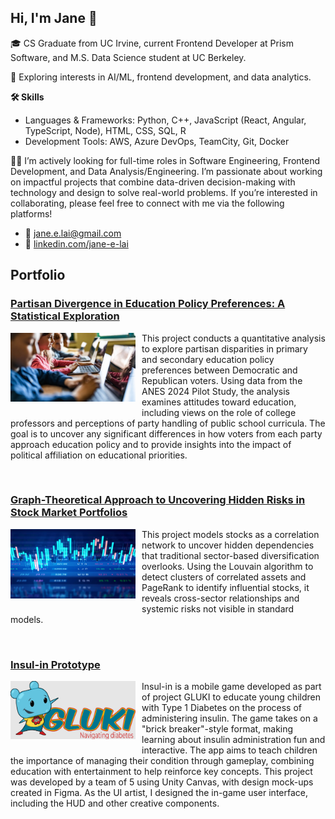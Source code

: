 ## Hi, I'm Jane 👋

<!--
**janelai/janelai** is a ✨ _special_ ✨ repository because its `README.md` (this file) appears on your GitHub profile.

Here are some ideas to get you started:

- 🔭 I’m currently working on ...
- 🌱 I’m currently learning ...
- 👯 I’m looking to collaborate on ...
- 🤔 I’m looking for help with ...
- 💬 Ask me about ...
- 📫 How to reach me: ...
- 😄 Pronouns: ...
- ⚡ Fun fact: ...
-->

🎓 CS Graduate from UC Irvine, current Frontend Developer at Prism Software, and M.S. Data Science student at UC Berkeley.

🌱 Exploring interests in AI/ML, frontend development, and data analytics.

**🛠️ Skills**

- Languages & Frameworks: Python, C++, JavaScript (React, Angular, TypeScript, Node), HTML, CSS, SQL, R
- Development Tools: AWS, Azure DevOps, TeamCity, Git, Docker

👩‍💻 I’m actively looking for full-time roles in Software Engineering, Frontend Development, and Data Analysis/Engineering. I’m passionate about working on impactful projects that combine data-driven decision-making with technology and design to solve real-world problems. If you’re interested in collaborating, please feel free to connect with me via the following platforms!

- 📧 [jane.e.lai@gmail.com](mailto:jane.e.lai@gmail.com)
- 🔗 [linkedin.com/jane-e-lai](https://www.linkedin.com/in/jane-e-lai/)

## Portfolio

### [Partisan Divergence in Education Policy Preferences: A Statistical Exploration](https://github.com/janelai/Partisan-Divergence-in-Education-Policy-Preferences-A-Statistical-Exploration)
<p>
  <img src="assets/partisan-education.jpg" align="left" width="200" style="margin-right: 10px; margin-bottom: 10px;">
  This project conducts a quantitative analysis to explore partisan disparities in primary and secondary education policy preferences between Democratic and Republican voters. Using data from the ANES 2024 Pilot Study, the analysis examines attitudes toward education, including views on the role of college professors and perceptions of party handling of public school curricula. The goal is to uncover any significant differences in how voters from each party approach education policy and to provide insights into the impact of political affiliation on educational priorities.
</p>
<br>

### [Graph-Theoretical Approach to Uncovering Hidden Risks in Stock Market Portfolios](https://github.com/janelai/Graph-Theoretical-Approach-to-Uncovering-Hidden-Risks-in-Stock-Market-Portfolios)
<p>
  <img src="assets/stocks.jpg" align="left" width="200" style="margin-right: 10px; margin-bottom: 10px;">
  This project models stocks as a correlation network to uncover hidden dependencies that traditional sector-based diversification overlooks. Using the Louvain algorithm to detect clusters of correlated assets and PageRank to identify influential stocks, it reveals cross-sector relationships and systemic risks not visible in standard models.
</p>
<br>

### [Insul-in Prototype](https://github.com/janelai/Insul-In_Prototype)
<p>
  <img src="assets/gluki-full-logo.jpg" align="left" width="200" style="margin-right: 10px; margin-bottom: 10px;">
  Insul-in is a mobile game developed as part of project GLUKI to educate young children with Type 1 Diabetes on the process of administering insulin. The game takes on a "brick breaker"-style format, making learning about insulin administration fun and interactive. The app aims to teach children the importance of managing their condition through gameplay, combining education with entertainment to help reinforce key concepts. This project was developed by a team of 5 using Unity Canvas, with design mock-ups created in Figma. As the UI artist, I designed the in-game user interface, including the HUD and other creative components.
</p>
